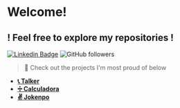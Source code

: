 # Welcome!
## ! Feel free to explore my repositories !

[![Linkedin Badge](https://img.shields.io/badge/-LinkedIn-blue?style=flat-square&logo=Linkedin&logoColor=white)](https://www.linkedin.com/in/campanellinicc/) ![GitHub followers](https://img.shields.io/github/followers/niccampanelli?label=Follow%20Me%21)



> 🤗 Check out the projects I'm most proud of below

- [**📞 Talker**](https://github.com/niccampanelli/Talker)
- [**➗ Calculadora**](https://github.com/niccampanelli/Calculadora)
- [**✌ Jokenpo**](https://github.com/niccampanelli/Calculadora)
